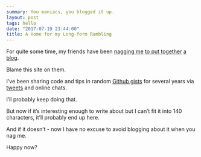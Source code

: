 ```yaml
---
summary: You maniacs, you blogged it up.
layout: post
tags: hello
date: "2017-07-19 23:44:00"
title: A Home for my Long-form Rambling
---
```


For quite some time, my friends have been [nagging
me](<https://twitter.com/tvsutton/status/565118553809235968>) [to put
together](<https://twitter.com/Vaughn_E_Miller/status/603232042772516866>) [a
blog](<https://twitter.com/foigus/status/608800195707564032>).

Blame this site on them.

I’ve been sharing code and tips in random [Github
gists](<https://gist.github.com/pudquick>) for several years via
[tweets](<https://twitter.com/mikeymikey>) and online chats.

I’ll probably keep doing that.

But now if it’s interesting enough to write about but I can’t fit it into 140
characters, it’ll probably end up here.

And if it doesn’t - now I have no excuse to avoid blogging about it when you nag
me.

Happy now?
